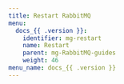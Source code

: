 ```yaml
---
title: Restart RabbitMQ
menu:
  docs_{{ .version }}:
    identifier: mg-restart
    name: Restart
    parent: mg-RabbitMQ-guides
    weight: 46
menu_name: docs_{{ .version }}
---
```

